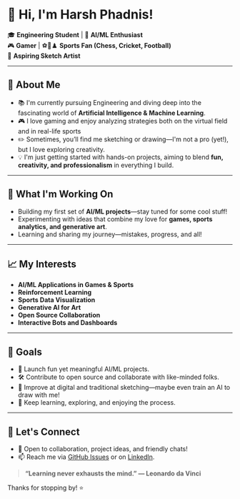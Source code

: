 # 👋 Hi, I'm Harsh Phadnis!

🎓 **Engineering Student** | 🤖 **AI/ML Enthusiast**  
🎮 **Gamer** | ⚽🏏♟️ **Sports Fan (Chess, Cricket, Football)**  
🎨 **Aspiring Sketch Artist**

---

## 🌟 About Me

- 📚 I'm currently pursuing Engineering and diving deep into the fascinating world of **Artificial Intelligence & Machine Learning**.
- 🎮 I love gaming and enjoy analyzing strategies both on the virtual field and in real-life sports 
- ✏️ Sometimes, you’ll find me sketching or drawing—I'm not a pro (yet!), but I love exploring creativity.
- 💡 I'm just getting started with hands-on projects, aiming to blend **fun, creativity, and professionalism** in everything I build.

---

## 🚧 What I'm Working On

- Building my first set of **AI/ML projects**—stay tuned for some cool stuff!
- Experimenting with ideas that combine my love for **games, sports analytics, and generative art**.
- Learning and sharing my journey—mistakes, progress, and all!

---

## 📈 My Interests

- **AI/ML Applications in Games & Sports**
- **Reinforcement Learning**
- **Sports Data Visualization**
- **Generative AI for Art**
- **Open Source Collaboration**
- **Interactive Bots and Dashboards**

---

## 🎯 Goals

- 🚀 Launch fun yet meaningful AI/ML projects.
- 🛠️ Contribute to open source and collaborate with like-minded folks.
- 🎨 Improve at digital and traditional sketching—maybe even train an AI to draw with me!
- 🌱 Keep learning, exploring, and enjoying the process.

---

## 🤝 Let's Connect

- 💬 Open to collaboration, project ideas, and friendly chats!
- 📫 Reach me via [GitHub Issues](https://github.com/HarshPhadnis3114) or on [LinkedIn](https://www.linkedin.com/in/harsh-phadnis-299aa5287/).

> **“Learning never exhausts the mind.” — Leonardo da Vinci**

Thanks for stopping by! ⭐
